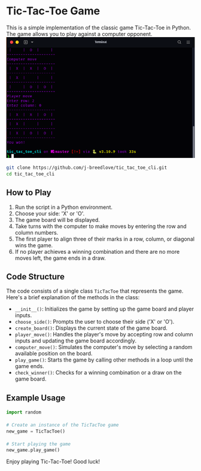 # Tic-Tac-Toe Game

This is a simple implementation of the classic game Tic-Tac-Toe in Python. The game allows you to play against a computer opponent.
![tic_tac_toe.png](tic_tac_toe.png)
```bash
git clone https://github.com/j-breedlove/tic_tac_toe_cli.git
cd tic_tac_toe_cli
```

## How to Play

1. Run the script in a Python environment.
2. Choose your side: 'X' or 'O'.
3. The game board will be displayed.
4. Take turns with the computer to make moves by entering the row and column numbers.
5. The first player to align three of their marks in a row, column, or diagonal wins the game.
6. If no player achieves a winning combination and there are no more moves left, the game ends in a draw.

## Code Structure

The code consists of a single class `TicTacToe` that represents the game. Here's a brief explanation of the methods in the class:

- `__init__()`: Initializes the game by setting up the game board and player inputs.
- `choose_side()`: Prompts the user to choose their side ('X' or 'O').
- `create_board()`: Displays the current state of the game board.
- `player_move()`: Handles the player's move by accepting row and column inputs and updating the game board accordingly.
- `computer_move()`: Simulates the computer's move by selecting a random available position on the board.
- `play_game()`: Starts the game by calling other methods in a loop until the game ends.
- `check_winner()`: Checks for a winning combination or a draw on the game board.

## Example Usage

```python
import random

# Create an instance of the TicTacToe game
new_game = TicTacToe()

# Start playing the game
new_game.play_game()
```

Enjoy playing Tic-Tac-Toe! Good luck!
